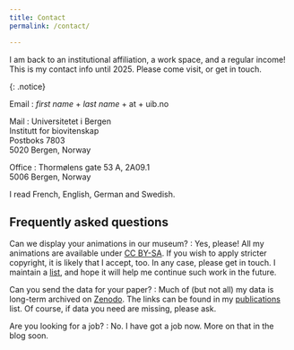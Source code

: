 ```yaml
---
title: Contact
permalink: /contact/

---
```


I am back to an institutional affiliation, a work space, and a regular income!
This is my contact info until 2025. Please come visit, or get in touch.

{: .notice}

Email
: *first name* + *last name* + at + uib.no

Mail
: Universitetet i Bergen \
  Institutt for biovitenskap \
  Postboks 7803 \
  5020 Bergen, Norway

Office
: Thormølens gate 53 A, 2A09.1 \
  5006 Bergen, Norway

I read French, English, German and Swedish.


## Frequently asked questions

Can we display your animations in our museum?
: Yes, please! All my animations are available under
  [CC BY-SA](https://creativecommons.org/licenses/by-sa/4.0/). If you wish to
  apply stricter copyright, it is likely that I accept, too. In any case,
  please get in touch. I maintain a [list](/outreach/), and hope it
  will help me continue such work in the future.

Can you send the data for your paper?
: Much of (but not all) my data is long-term archived on
  [Zenodo](https://zenodo.org). The links can be found in my
  [publications](/publications/) list.
  Of course, if data you need are missing, please ask.

Are you looking for a job?
: No. I have got a job now. More on that in the blog soon.
